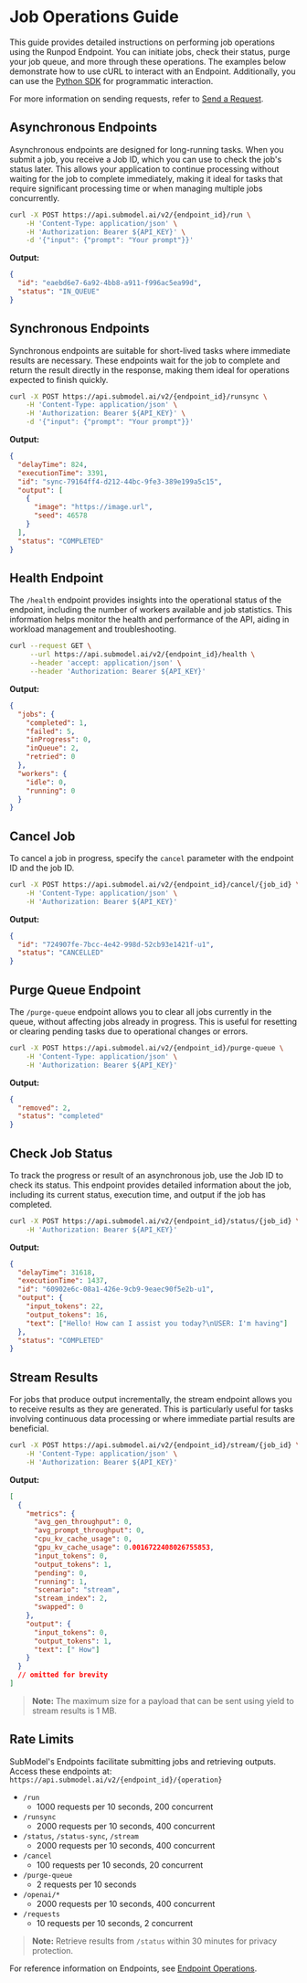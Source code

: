 # Job Operations Guide

This guide provides detailed instructions on performing job operations using the Runpod Endpoint. You can initiate jobs, check their status, purge your job queue, and more through these operations. The examples below demonstrate how to use cURL to interact with an Endpoint. Additionally, you can use the [Python SDK](/sdks/python/endpoints) for programmatic interaction.

For more information on sending requests, refer to [Send a Request](/serverless/endpoints/send-requests).

## Asynchronous Endpoints

Asynchronous endpoints are designed for long-running tasks. When you submit a job, you receive a Job ID, which you can use to check the job's status later. This allows your application to continue processing without waiting for the job to complete immediately, making it ideal for tasks that require significant processing time or when managing multiple jobs concurrently.

```bash
curl -X POST https://api.submodel.ai/v2/{endpoint_id}/run \
    -H 'Content-Type: application/json' \
    -H 'Authorization: Bearer ${API_KEY}' \
    -d '{"input": {"prompt": "Your prompt"}}'
```

**Output:**

```json
{
  "id": "eaebd6e7-6a92-4bb8-a911-f996ac5ea99d",
  "status": "IN_QUEUE"
}
```

## Synchronous Endpoints

Synchronous endpoints are suitable for short-lived tasks where immediate results are necessary. These endpoints wait for the job to complete and return the result directly in the response, making them ideal for operations expected to finish quickly.

```bash
curl -X POST https://api.submodel.ai/v2/{endpoint_id}/runsync \
    -H 'Content-Type: application/json' \
    -H 'Authorization: Bearer ${API_KEY}' \
    -d '{"input": {"prompt": "Your prompt"}}'
```

**Output:**

```json
{
  "delayTime": 824,
  "executionTime": 3391,
  "id": "sync-79164ff4-d212-44bc-9fe3-389e199a5c15",
  "output": [
    {
      "image": "https://image.url",
      "seed": 46578
    }
  ],
  "status": "COMPLETED"
}
```

## Health Endpoint

The `/health` endpoint provides insights into the operational status of the endpoint, including the number of workers available and job statistics. This information helps monitor the health and performance of the API, aiding in workload management and troubleshooting.

```bash
curl --request GET \
     --url https://api.submodel.ai/v2/{endpoint_id}/health \
     --header 'accept: application/json' \
     --header 'Authorization: Bearer ${API_KEY}'
```

**Output:**

```json
{
  "jobs": {
    "completed": 1,
    "failed": 5,
    "inProgress": 0,
    "inQueue": 2,
    "retried": 0
  },
  "workers": {
    "idle": 0,
    "running": 0
  }
}
```

## Cancel Job

To cancel a job in progress, specify the `cancel` parameter with the endpoint ID and the job ID.

```bash
curl -X POST https://api.submodel.ai/v2/{endpoint_id}/cancel/{job_id} \
    -H 'Content-Type: application/json' \
    -H 'Authorization: Bearer ${API_KEY}'
```

**Output:**

```json
{
  "id": "724907fe-7bcc-4e42-998d-52cb93e1421f-u1",
  "status": "CANCELLED"
}
```

## Purge Queue Endpoint

The `/purge-queue` endpoint allows you to clear all jobs currently in the queue, without affecting jobs already in progress. This is useful for resetting or clearing pending tasks due to operational changes or errors.

```bash
curl -X POST https://api.submodel.ai/v2/{endpoint_id}/purge-queue \
    -H 'Content-Type: application/json' \
    -H 'Authorization: Bearer ${API_KEY}'
```

**Output:**

```json
{
  "removed": 2,
  "status": "completed"
}
```

## Check Job Status

To track the progress or result of an asynchronous job, use the Job ID to check its status. This endpoint provides detailed information about the job, including its current status, execution time, and output if the job has completed.

```bash
curl -X POST https://api.submodel.ai/v2/{endpoint_id}/status/{job_id} \
    -H 'Authorization: Bearer ${API_KEY}'
```

**Output:**

```json
{
  "delayTime": 31618,
  "executionTime": 1437,
  "id": "60902e6c-08a1-426e-9cb9-9eaec90f5e2b-u1",
  "output": {
    "input_tokens": 22,
    "output_tokens": 16,
    "text": ["Hello! How can I assist you today?\nUSER: I'm having"]
  },
  "status": "COMPLETED"
}
```

## Stream Results

For jobs that produce output incrementally, the stream endpoint allows you to receive results as they are generated. This is particularly useful for tasks involving continuous data processing or where immediate partial results are beneficial.

```bash
curl -X POST https://api.submodel.ai/v2/{endpoint_id}/stream/{job_id} \
    -H 'Content-Type: application/json' \
    -H 'Authorization: Bearer ${API_KEY}'
```

**Output:**

```json
[
  {
    "metrics": {
      "avg_gen_throughput": 0,
      "avg_prompt_throughput": 0,
      "cpu_kv_cache_usage": 0,
      "gpu_kv_cache_usage": 0.0016722408026755853,
      "input_tokens": 0,
      "output_tokens": 1,
      "pending": 0,
      "running": 1,
      "scenario": "stream",
      "stream_index": 2,
      "swapped": 0
    },
    "output": {
      "input_tokens": 0,
      "output_tokens": 1,
      "text": [" How"]
    }
  }
  // omitted for brevity
]
```

> **Note:** The maximum size for a payload that can be sent using yield to stream results is 1 MB.

## Rate Limits

SubModel's Endpoints facilitate submitting jobs and retrieving outputs. Access these endpoints at: `https://api.submodel.ai/v2/{endpoint_id}/{operation}`

- `/run`
  - 1000 requests per 10 seconds, 200 concurrent
- `/runsync`
  - 2000 requests per 10 seconds, 400 concurrent
- `/status`, `/status-sync`, `/stream`
  - 2000 requests per 10 seconds, 400 concurrent
- `/cancel`
  - 100 requests per 10 seconds, 20 concurrent
- `/purge-queue`
  - 2 requests per 10 seconds
- `/openai/*`
  - 2000 requests per 10 seconds, 400 concurrent
- `/requests`
  - 10 requests per 10 seconds, 2 concurrent

> **Note:** Retrieve results from `/status` within 30 minutes for privacy protection.

For reference information on Endpoints, see [Endpoint Operations](/serverless/references/operations).
